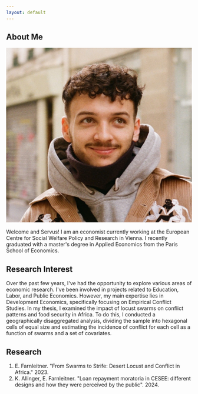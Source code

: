 ```yaml
---
layout: default
---
```


## About Me

<img class="profile-picture" src="sherlock.JPG">


Welcome and Servus! I am an economist currently working at the European Centre for Social Welfare Policy and Research in Vienna. I recently graduated with a master's degree in Applied Economics from the Paris School of Economics.

## Research Interest

Over the past few years, I've had the opportunity to explore various areas of economic research. I've been involved in projects related to Education, Labor, and Public Economics. However, my main expertise lies in Development Economics, specifically focusing on Empirical Conflict Studies. In my thesis, I examined the impact of locust swarms on conflict patterns and food security in Africa. To do this, I conducted a geographically disaggregated analysis, dividing the sample into hexagonal cells of equal size and estimating the incidence of conflict for each cell as a function of swarms and a set of covariates.

## Research

1. E. Farnleitner. "From Swarms to Strife: Desert Locust and Conflict in Africa." 2023.
2. K. Allinger, E. Farnleitner. "Loan repayment moratoria in CESEE: different designs and how they were perceived by the public". 2024.

 
